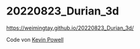 # 20220823_Durian_3d

https://weimingtay.github.io/20220823_Durian_3d/

Code von <a href="https://www.youtube.com/watch?v=FeJEEE3zc4U&list=PL4-IK0AVhVjMI45H5E9oE47wj-7AZLNnK&index=9">Kevin Powell</a>
